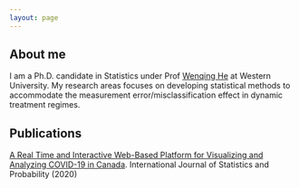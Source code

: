 ```yaml
---
layout: page
---
```


## About me

I am a Ph.D. candidate in Statistics under Prof [Wenqing He](https://www.uwo.ca/stats/people/bios/wenqing-he.html) at Western University. My research areas focuses on developing statistical methods to accommodate the measurement error/misclassification effect in dynamic treatment regimes.


## Publications

[A Real Time and  Interactive Web-Based Platform for Visualizing and Analyzing COVID-19 in Canada](https://www.ccsenet.org/journal/index.php/ijsp/article/view/0/43346). International Journal of Statistics and Probability (2020)
